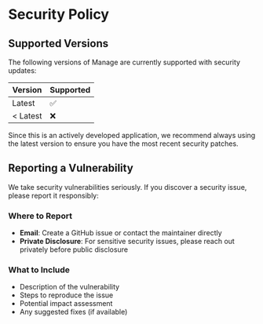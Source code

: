 # Security Policy

## Supported Versions

The following versions of Manage are currently supported with security updates:

| Version | Supported          |
| ------- | ------------------ |
| Latest  | :white_check_mark: |
| < Latest| :x:                |

Since this is an actively developed application, we recommend always using the latest version to ensure you have the most recent security patches.

## Reporting a Vulnerability

We take security vulnerabilities seriously. If you discover a security issue, please report it responsibly:

### Where to Report
- **Email**: Create a GitHub issue or contact the maintainer directly
- **Private Disclosure**: For sensitive security issues, please reach out privately before public disclosure

### What to Include
- Description of the vulnerability
- Steps to reproduce the issue
- Potential impact assessment
- Any suggested fixes (if available)

